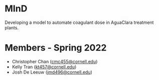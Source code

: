# MInD

Developing a model to automate coagulant dose in AguaClara treatment plants. 

# Members - Spring 2022

* Christopher Chan (cmc455@cornell.edu)
* Kelly Tran (kt457@cornell.edu)
* Josh De Leeuw (jmd496@cornell.edu)
